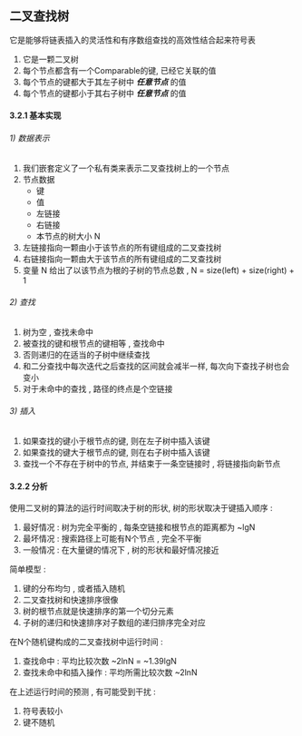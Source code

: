 ## 二叉查找树
它是能够将链表插入的灵活性和有序数组查找的高效性结合起来符号表
1.  它是一颗二叉树
2.  每个节点都含有一个Comparable的键, 已经它关联的值
3.  每个节点的键都大于其左子树中 ***任意节点*** 的值
4.  每个节点的键都小于其右子树中 ***任意节点*** 的值

#### 3.2.1 基本实现
###### 1) 数据表示
1.  我们嵌套定义了一个私有类来表示二叉查找树上的一个节点
2.  节点数据
    + 键
    + 值
    + 左链接
    + 右链接
    + 本节点的树大小 N
3.  左链接指向一颗由小于该节点的所有键组成的二叉查找树
4.  右链接指向一颗由大于该节点的所有键组成的二叉查找树
5.  变量 N 给出了以该节点为根的子树的节点总数 , N = size(left) + size(right) + 1

###### 2) 查找
1.  树为空 , 查找未命中
2.  被查找的键和根节点的键相等 , 查找命中
3.  否则递归的在适当的子树中继续查找
4.  和二分查找中每次迭代之后查找的区间就会减半一样, 每次向下查找子树也会变小
5.  对于未命中的查找 , 路径的终点是个空链接

###### 3) 插入
1.  如果查找的键小于根节点的键, 则在左子树中插入该键
2.  如果查找的键大于根节点的键, 则在右子树中插入该键
3.  查找一个不存在于树中的节点, 并结束于一条空链接时 , 将链接指向新节点

#### 3.2.2 分析
使用二叉树的算法的运行时间取决于树的形状, 树的形状取决于键插入顺序 : 
1.  最好情况 : 树为完全平衡的 , 每条空链接和根节点的距离都为 ~lgN
2.  最坏情况 : 搜索路径上可能有N个节点 , 完全不平衡
3.  一般情况 : 在大量键的情况下 , 树的形状和最好情况接近

简单模型 : 
1.  键的分布均匀 , 或者插入随机
2.  二叉查找树和快速排序很像
3.  树的根节点就是快速排序的第一个切分元素
4.  子树的递归和快速排序对子数组的递归排序完全对应

在N个随机键构成的二叉查找树中运行时间 : 
1.  查找命中 : 平均比较次数 ~2lnN = ~1.39lgN
2.  查找未命中和插入操作 : 平均所需比较次数 ~2lnN

在上述运行时间的预测 , 有可能受到干扰 : 
1.  符号表较小
2.  键不随机
